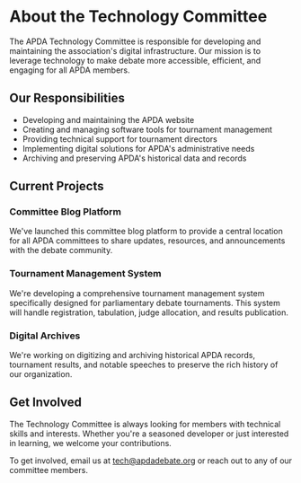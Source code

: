 # About the Technology Committee

The APDA Technology Committee is responsible for developing and maintaining the association's digital infrastructure. Our mission is to leverage technology to make debate more accessible, efficient, and engaging for all APDA members.

## Our Responsibilities

- Developing and maintaining the APDA website
- Creating and managing software tools for tournament management
- Providing technical support for tournament directors
- Implementing digital solutions for APDA's administrative needs
- Archiving and preserving APDA's historical data and records

## Current Projects

### Committee Blog Platform

We've launched this committee blog platform to provide a central location for all APDA committees to share updates, resources, and announcements with the debate community.

### Tournament Management System

We're developing a comprehensive tournament management system specifically designed for parliamentary debate tournaments. This system will handle registration, tabulation, judge allocation, and results publication.

### Digital Archives

We're working on digitizing and archiving historical APDA records, tournament results, and notable speeches to preserve the rich history of our organization.

## Get Involved

The Technology Committee is always looking for members with technical skills and interests. Whether you're a seasoned developer or just interested in learning, we welcome your contributions.

To get involved, email us at tech@apdadebate.org or reach out to any of our committee members.
